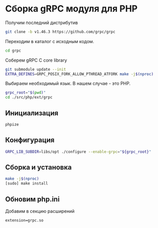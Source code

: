 # Сборка gRPC модуля для PHP

Получим последний дистрибутив

```bash
git clone -b v1.46.3 https://github.com/grpc/grpc
```

Переходим в каталог с исходным кодом.

```bash
cd grpc
```

Соберем gRPC C core library

```bash
git submodule update --init
EXTRA_DEFINES=GRPC_POSIX_FORK_ALLOW_PTHREAD_ATFORK make -j$(nproc)
```

Выбираем необходимый язык. В нашем случае - это PHP.

```bash
grpc_root="$(pwd)"
cd ./src/php/ext/grpc
```

## Инициализация

```bash
phpize
```

## Конфигурация

```bash
GRPC_LIB_SUBDIR=libs/opt ./configure --enable-grpc="${grpc_root}"
```

## Сборка и установка

```bash
make -j$(nproc)
[sudo] make install
```

## Обновим php.ini

Добавим в секцию расширений

```
extension=grpc.so
```
